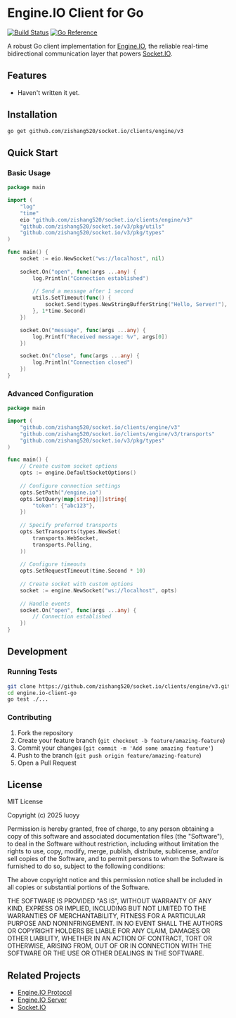 # Engine.IO Client for Go

[![Build Status](https://github.com/zishang520/socket.io/clients/engine/v3/actions/workflows/go.yml/badge.svg)](https://github.com/zishang520/socket.io/clients/engine/v3/actions/workflows/go.yml)
[![Go Reference](https://pkg.go.dev/badge/github.com/zishang520/socket.io/clients/engine/v3.svg)](https://pkg.go.dev/github.com/zishang520/socket.io/clients/engine/v3)

A robust Go client implementation for [Engine.IO](http://github.com/zishang520/engine.io), the reliable real-time bidirectional communication layer that powers [Socket.IO](http://github.com/zishang520/socket.io).

## Features

- Haven't written it yet.

## Installation

```bash
go get github.com/zishang520/socket.io/clients/engine/v3
```

## Quick Start

### Basic Usage

```go
package main

import (
    "log"
    "time"
    eio "github.com/zishang520/socket.io/clients/engine/v3"
    "github.com/zishang520/socket.io/v3/pkg/utils"
    "github.com/zishang520/socket.io/v3/pkg/types"
)

func main() {
    socket := eio.NewSocket("ws://localhost", nil)
    
    socket.On("open", func(args ...any) {
        log.Println("Connection established")
        
        // Send a message after 1 second
        utils.SetTimeout(func() {
            socket.Send(types.NewStringBufferString("Hello, Server!"), nil, nil)
        }, 1*time.Second)
    })

    socket.On("message", func(args ...any) {
        log.Printf("Received message: %v", args[0])
    })

    socket.On("close", func(args ...any) {
        log.Println("Connection closed")
    })
}
```

### Advanced Configuration

```go
package main

import (
    "github.com/zishang520/socket.io/clients/engine/v3"
    "github.com/zishang520/socket.io/clients/engine/v3/transports"
    "github.com/zishang520/socket.io/v3/pkg/types"
)

func main() {
    // Create custom socket options
    opts := engine.DefaultSocketOptions()
    
    // Configure connection settings
    opts.SetPath("/engine.io")
    opts.SetQuery(map[string][]string{
        "token": {"abc123"},
    })
    
    // Specify preferred transports
    opts.SetTransports(types.NewSet(
        transports.WebSocket,
        transports.Polling,
    ))
    
    // Configure timeouts
    opts.SetRequestTimeout(time.Second * 10)
    
    // Create socket with custom options
    socket := engine.NewSocket("ws://localhost", opts)
    
    // Handle events
    socket.On("open", func(args ...any) {
        // Connection established
    })
}
```

## Development

### Running Tests

```bash
git clone https://github.com/zishang520/socket.io/clients/engine/v3.git
cd engine.io-client-go
go test ./...
```

### Contributing

1. Fork the repository
2. Create your feature branch (`git checkout -b feature/amazing-feature`)
3. Commit your changes (`git commit -m 'Add some amazing feature'`)
4. Push to the branch (`git push origin feature/amazing-feature`)
5. Open a Pull Request

## License

MIT License

Copyright (c) 2025 luoyy

Permission is hereby granted, free of charge, to any person obtaining a copy of this software and associated documentation files (the "Software"), to deal in the Software without restriction, including without limitation the rights to use, copy, modify, merge, publish, distribute, sublicense, and/or sell copies of the Software, and to permit persons to whom the Software is furnished to do so, subject to the following conditions:

The above copyright notice and this permission notice shall be included in all copies or substantial portions of the Software.

THE SOFTWARE IS PROVIDED "AS IS", WITHOUT WARRANTY OF ANY KIND, EXPRESS OR IMPLIED, INCLUDING BUT NOT LIMITED TO THE WARRANTIES OF MERCHANTABILITY, FITNESS FOR A PARTICULAR PURPOSE AND NONINFRINGEMENT. IN NO EVENT SHALL THE AUTHORS OR COPYRIGHT HOLDERS BE LIABLE FOR ANY CLAIM, DAMAGES OR OTHER LIABILITY, WHETHER IN AN ACTION OF CONTRACT, TORT OR OTHERWISE, ARISING FROM, OUT OF OR IN CONNECTION WITH THE SOFTWARE OR THE USE OR OTHER DEALINGS IN THE SOFTWARE.

## Related Projects

- [Engine.IO Protocol](https://github.com/socketio/engine.io-protocol)
- [Engine.IO Server](https://github.com/zishang520/engine.io)
- [Socket.IO](https://github.com/zishang520/socket.io)
